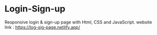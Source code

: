 # Login-Sign-up
Responsive login &amp; sign-up page with Html, CSS and JavaScript. website link : https://log-sig-page.netlify.app/
